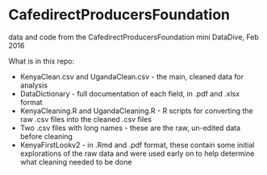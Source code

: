 # CafedirectProducersFoundation
data and code from the CafedirectProducersFoundation mini DataDive, Feb 2016

What is in this repo:
* KenyaClean.csv and UgandaClean.csv - the main, cleaned data for analysis
* DataDictionary - full documentation of each field, in .pdf and .xlsx format
* KenyaCleaning.R and UgandaCleaning.R - R scripts for converting the raw .csv files into the cleaned .csv files
* Two .csv files with long names - these are the raw, un-edited data before cleaning
* KenyaFirstLookv2 - in .Rmd and .pdf format, these contain some initial explorations of the raw data and were used early on to help determine what cleaning needed to be done
